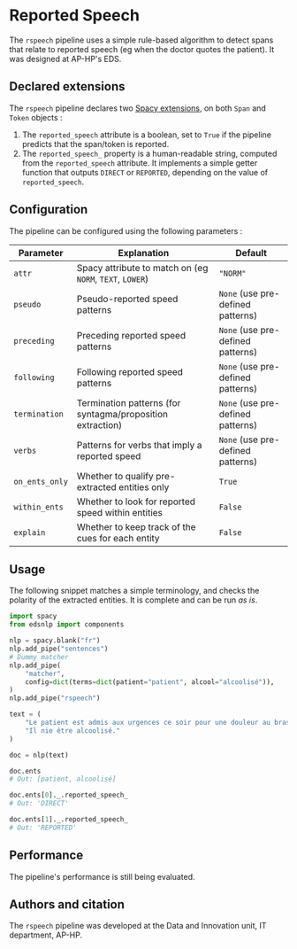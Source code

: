 # Reported Speech

The `rspeech` pipeline uses a simple rule-based algorithm to detect spans that relate to reported speech (eg when the doctor quotes the patient). It was designed at AP-HP's EDS.

## Declared extensions

The `rspeech` pipeline declares two [Spacy extensions](https://spacy.io/usage/processing-pipelines#custom-components-attributes), on both `Span` and `Token` objects :

1. The `reported_speech` attribute is a boolean, set to `True` if the pipeline predicts that the span/token is reported.
2. The `reported_speech_` property is a human-readable string, computed from the `reported_speech` attribute. It implements a simple getter function that outputs `DIRECT` or `REPORTED`, depending on the value of `reported_speech`.

## Configuration

The pipeline can be configured using the following parameters :

| Parameter      | Explanation                                                | Default                           |
| -------------- | ---------------------------------------------------------- | --------------------------------- |
| `attr`         | Spacy attribute to match on (eg `NORM`, `TEXT`, `LOWER`)   | `"NORM"`                          |
| `pseudo`       | Pseudo-reported speed patterns                             | `None` (use pre-defined patterns) |
| `preceding`    | Preceding reported speed patterns                          | `None` (use pre-defined patterns) |
| `following`    | Following reported speed patterns                          | `None` (use pre-defined patterns) |
| `termination`  | Termination patterns (for syntagma/proposition extraction) | `None` (use pre-defined patterns) |
| `verbs`        | Patterns for verbs that imply a reported speed             | `None` (use pre-defined patterns) |
| `on_ents_only` | Whether to qualify pre-extracted entities only             | `True`                            |
| `within_ents`  | Whether to look for reported speed within entities         | `False`                           |
| `explain`      | Whether to keep track of the cues for each entity          | `False`                           |

## Usage

The following snippet matches a simple terminology, and checks the polarity of the extracted entities. It is complete and can be run _as is_.

```python
import spacy
from edsnlp import components

nlp = spacy.blank("fr")
nlp.add_pipe("sentences")
# Dummy matcher
nlp.add_pipe(
    "matcher",
    config=dict(terms=dict(patient="patient", alcool="alcoolisé")),
)
nlp.add_pipe("rspeech")

text = (
    "Le patient est admis aux urgences ce soir pour une douleur au bras. "
    "Il nie être alcoolisé."
)

doc = nlp(text)

doc.ents
# Out: [patient, alcoolisé]

doc.ents[0]._.reported_speech_
# Out: 'DIRECT'

doc.ents[1]._.reported_speech_
# Out: 'REPORTED'
```

## Performance

The pipeline's performance is still being evaluated.

## Authors and citation

The `rspeech` pipeline was developed at the Data and Innovation unit, IT department, AP-HP.
